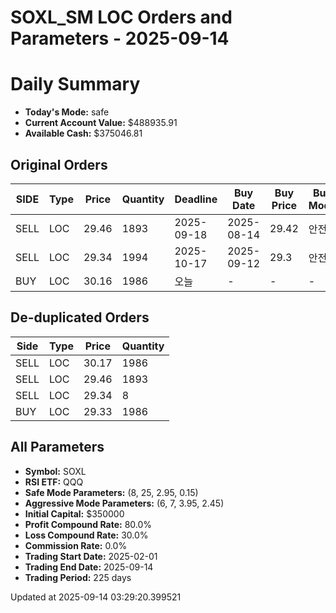 # SOXL_SM LOC Orders and Parameters - 2025-09-14

# Daily Summary

- **Today's Mode:** safe
- **Current Account Value:** $488935.91
- **Available Cash:** $375046.81

## Original Orders

| SIDE | Type | Price | Quantity | Deadline | Buy Date | Buy Price | Buy Mode |
|------|------|-------|----------|----------|----------|-----------|----------|
| SELL | LOC | 29.46 | 1893 | 2025-09-18 | 2025-08-14 | 29.42 | 안전 |
| SELL | LOC | 29.34 | 1994 | 2025-10-17 | 2025-09-12 | 29.3 | 안전 |
| BUY | LOC | 30.16 | 1986 | 오늘 | - | - | - |

## De-duplicated Orders

| Side | Type | Price | Quantity |
|------|------|-------|----------|
| SELL | LOC | 30.17 | 1986 |
| SELL | LOC | 29.46 | 1893 |
| SELL | LOC | 29.34 | 8 |
| BUY | LOC | 29.33 | 1986 |

## All Parameters

- **Symbol:** SOXL
- **RSI ETF:** QQQ
- **Safe Mode Parameters:** (8, 25, 2.95, 0.15)
- **Aggressive Mode Parameters:** (6, 7, 3.95, 2.45)
- **Initial Capital:** $350000
- **Profit Compound Rate:** 80.0%
- **Loss Compound Rate:** 30.0%
- **Commission Rate:** 0.0%
- **Trading Start Date:** 2025-02-01
- **Trading End Date:** 2025-09-14
- **Trading Period:** 225 days

Updated at 2025-09-14 03:29:20.399521
